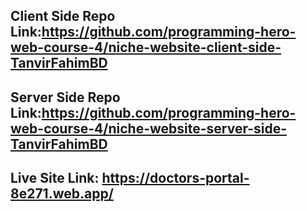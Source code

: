 ## Client Side Repo Link:https://github.com/programming-hero-web-course-4/niche-website-client-side-TanvirFahimBD

## Server Side Repo Link:https://github.com/programming-hero-web-course-4/niche-website-server-side-TanvirFahimBD

## Live Site Link: https://doctors-portal-8e271.web.app/
